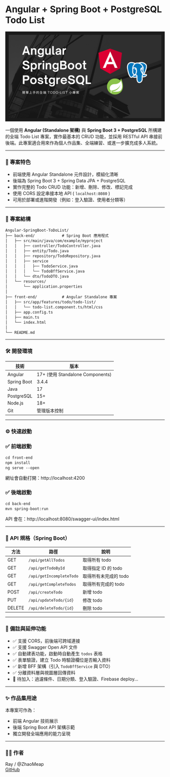 # Angular + Spring Boot + PostgreSQL Todo List

![Cover](./cover.png)

一個使用 **Angular (Standalone 架構)** 與 **Spring Boot 3 + PostgreSQL** 所構建的全端 Todo List 專案，實作最基本的 CRUD 功能，並採用 RESTful API 串接前後端。此專案適合用來作為個人作品集、全端練習、或進一步擴充成多人系統。

---

### 🚀 專案特色

- 前端使用 Angular Standalone 元件設計，模組化清晰
- 後端為 Spring Boot 3 + Spring Data JPA + PostgreSQL
- 實作完整的 Todo CRUD 功能：新增、刪除、修改、標記完成
- 使用 CORS 設定串接本地 API ( `localhost:8080` )
- 可用於部署或進階開發（例如：登入驗證、使用者分類等）

---

### 📁 專案結構

```
Angular-SpringBoot-ToDoList/
├── back-end/            # Spring Boot 應用程式
│   ├── src/main/java/com/example/myproject
│   │   ├── controller/TodoController.java
│   │   ├── entity/Todo.java
│   │   ├── repository/TodoRepository.java
│   │   ├── service
│   │   │   ├── TodoService.java
│   │   │   └── TodoBffService.java
│   │   └── dto/TodoDTO.java
│   └── resources/
│       └── application.properties
│
├── front-end/           # Angular Standalone 專案
│   ├── src/app/features/todo/todo-list/
│   │   └── todo-list.component.ts/html/css
│   ├── app.config.ts
│   ├── main.ts
│   └── index.html
│
└── README.md
```

---

### 🛠️ 開發環境

| 技術 | 版本 |
|------|------|
| Angular | 17+ (使用 Standalone Components) |
| Spring Boot | 3.4.4 |
| Java | 17 |
| PostgreSQL | 15+ |
| Node.js | 18+ |
| Git | 管理版本控制 |

---

### ⚙️ 快速啟動

### ✅ 前端啟動
```bash=
cd front-end
npm install
ng serve --open
```
網址會自動打開：http://localhost:4200

### ✅ 後端啟動
```bash=
cd back-end
mvn spring-boot:run
```
API 會在：http://localhost:8080/swagger-ui/index.html

---

### 🔗 API 規格（Spring Boot）

| 方法 | 路徑 | 說明 |
|------|------|------|
| GET | `/api/getAllTodos` | 取得所有 todo |
| GET | `/api/getTodoById` | 取得指定 ID 的 todo |
| GET | `/api/getIncompleteTodo` | 取得所有未完成的 todo |
| GET | `/api/getCompleteTodos` | 取得所有完成的 todo |
| POST | `/api/createTodo` | 新增 todo |
| PUT | `/api/updateTodo/{id}` | 修改 todo |
| DELETE | `/api/deleteTodo/{id}` | 刪除 todo |

---

### 📌 備註與延伸功能

- ✅ 支援 CORS，前後端可跨域連接
- ✅ 支援 Swagger Open API 文件
- ✅ 自動建表功能，啟動時自動產生 `todos` 表格
- ✅ 表單驗證，建立 Todo 時驗證欄位是否輸入資料
- ✅ 新增 BFF 架構（引入 `TodoBffService` 與 DTO）
- ✅ 分離資料層與視圖層回傳資料
- 📌 待加入：過濾條件、日期分類、登入驗證、Firebase deploy...

---

### ✨ 作品集用途

本專案可作為：
- 前端 Angular 技術展示
- 後端 Spring Boot API 架構示範
- 獨立開發全端應用的能力呈現

---

### 🙋‍♂️ 作者

Ray / @ZhaoMeap  
[GitHub](https://github.com/ZhaoMeap)
